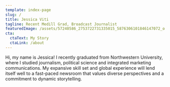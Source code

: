 ```yaml
---
template: index-page
slug: /
title: Jessica Viti
tagline: Recent Medill Grad, Broadcast Journalist
featuredImage: /assets/57240586_2753722731335015_5876306101846147072_o.jpg
cta:
  ctaText: My Story
  ctaLink: /about
---
```

Hi, my name is Jessica! I recently graduated from Northwestern University, where I studied journalism, political science and integrated marketing communications. My expansive skill set and global experience will lend itself well to a fast-­paced newsroom that values diverse perspectives and a commitment to dynamic storytelling.